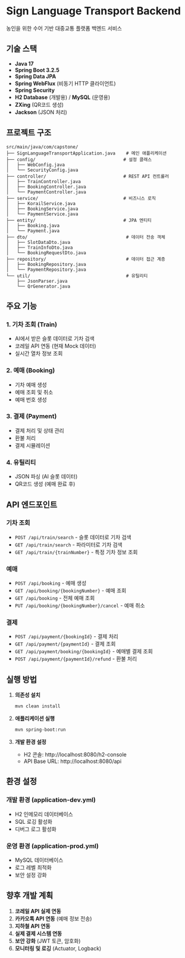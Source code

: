 # Sign Language Transport Backend

농인을 위한 수어 기반 대중교통 플랫폼 백엔드 서비스

## 기술 스택

- **Java 17**
- **Spring Boot 3.2.5**
- **Spring Data JPA**
- **Spring WebFlux** (비동기 HTTP 클라이언트)
- **Spring Security**
- **H2 Database** (개발용) / **MySQL** (운영용)
- **ZXing** (QR코드 생성)
- **Jackson** (JSON 처리)

## 프로젝트 구조

```
src/main/java/com/capstone/
├── SignLanguageTransportApplication.java    # 메인 애플리케이션
├── config/                                 # 설정 클래스
│   ├── WebConfig.java
│   └── SecurityConfig.java
├── controller/                             # REST API 컨트롤러
│   ├── TrainController.java
│   ├── BookingController.java
│   └── PaymentController.java
├── service/                                # 비즈니스 로직
│   ├── KorailService.java
│   ├── BookingService.java
│   └── PaymentService.java
├── entity/                                 # JPA 엔티티
│   ├── Booking.java
│   └── Payment.java
├── dto/                                     # 데이터 전송 객체
│   ├── SlotDataDto.java
│   ├── TrainInfoDto.java
│   └── BookingRequestDto.java
├── repository/                              # 데이터 접근 계층
│   ├── BookingRepository.java
│   └── PaymentRepository.java
└── util/                                    # 유틸리티
    ├── JsonParser.java
    └── QrGenerator.java
```

## 주요 기능

### 1. 기차 조회 (Train)
- AI에서 받은 슬롯 데이터로 기차 검색
- 코레일 API 연동 (현재 Mock 데이터)
- 실시간 열차 정보 조회

### 2. 예매 (Booking)
- 기차 예매 생성
- 예매 조회 및 취소
- 예매 번호 생성

### 3. 결제 (Payment)
- 결제 처리 및 상태 관리
- 환불 처리
- 결제 시뮬레이션

### 4. 유틸리티
- JSON 파싱 (AI 슬롯 데이터)
- QR코드 생성 (예매 완료 후)

## API 엔드포인트

### 기차 조회
- `POST /api/train/search` - 슬롯 데이터로 기차 검색
- `GET /api/train/search` - 파라미터로 기차 검색
- `GET /api/train/{trainNumber}` - 특정 기차 정보 조회

### 예매
- `POST /api/booking` - 예매 생성
- `GET /api/booking/{bookingNumber}` - 예매 조회
- `GET /api/booking` - 전체 예매 조회
- `PUT /api/booking/{bookingNumber}/cancel` - 예매 취소

### 결제
- `POST /api/payment/{bookingId}` - 결제 처리
- `GET /api/payment/{paymentId}` - 결제 조회
- `GET /api/payment/booking/{bookingId}` - 예매별 결제 조회
- `POST /api/payment/{paymentId}/refund` - 환불 처리

## 실행 방법

1. **의존성 설치**
   ```bash
   mvn clean install
   ```

2. **애플리케이션 실행**
   ```bash
   mvn spring-boot:run
   ```

3. **개발 환경 설정**
   - H2 콘솔: http://localhost:8080/h2-console
   - API Base URL: http://localhost:8080/api

## 환경 설정

### 개발 환경 (application-dev.yml)
- H2 인메모리 데이터베이스
- SQL 로깅 활성화
- 디버그 로그 활성화

### 운영 환경 (application-prod.yml)
- MySQL 데이터베이스
- 로그 레벨 최적화
- 보안 설정 강화

## 향후 개발 계획

1. **코레일 API 실제 연동**
2. **카카오톡 API 연동** (예매 정보 전송)
3. **지하철 API 연동**
4. **실제 결제 시스템 연동**
5. **보안 강화** (JWT 토큰, 암호화)
6. **모니터링 및 로깅** (Actuator, Logback)
